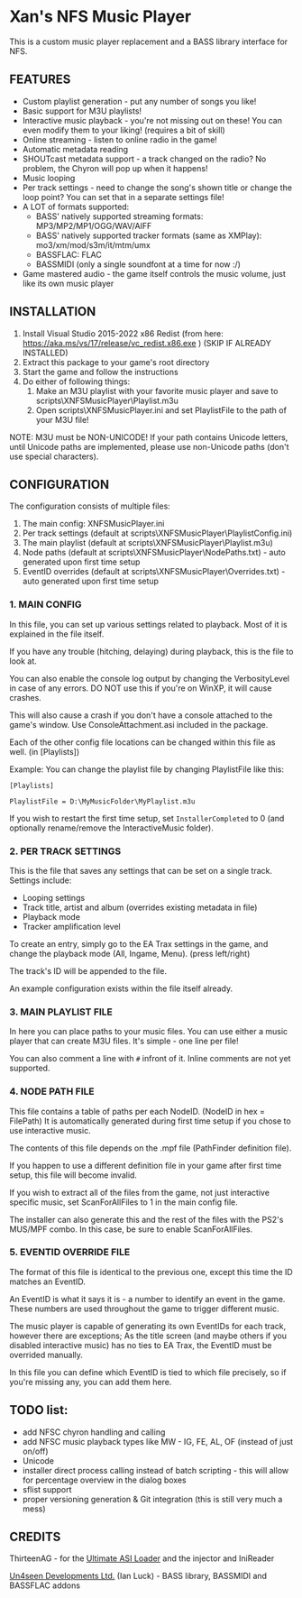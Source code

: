 # Xan's NFS Music Player

This is a custom music player replacement and a BASS library interface for NFS.

## FEATURES

- Custom playlist generation - put any number of songs you like!
- Basic support for M3U playlists!
- Interactive music playback - you're not missing out on these! You can even modify them to your liking! (requires a bit of skill)
- Online streaming - listen to online radio in the game!
- Automatic metadata reading
- SHOUTcast metadata support - a track changed on the radio? No problem, the Chyron will pop up when it happens!
- Music looping
- Per track settings - need to change the song's shown title or change the loop point? You can set that in a separate settings file!
- A LOT of formats supported:
  - BASS' natively supported streaming formats: MP3/MP2/MP1/OGG/WAV/AIFF
  - BASS' natively supported tracker formats (same as XMPlay): mo3/xm/mod/s3m/it/mtm/umx 
  - BASSFLAC: FLAC
  - BASSMIDI (only a single soundfont at a time for now :/)
- Game mastered audio - the game itself controls the music volume, just like its own music player

## INSTALLATION

1. Install Visual Studio 2015-2022 x86 Redist (from here: https://aka.ms/vs/17/release/vc_redist.x86.exe ) (SKIP IF ALREADY INSTALLED)
2. Extract this package to your game's root directory
3. Start the game and follow the instructions
4. Do either of following things:
   1. Make an M3U playlist with your favorite music player and save to scripts\XNFSMusicPlayer\Playlist.m3u
   2. Open scripts\XNFSMusicPlayer.ini and set PlaylistFile to the path of your M3U file!

NOTE: M3U must be NON-UNICODE! If your path contains Unicode letters, until Unicode paths are implemented, please use non-Unicode paths (don't use special characters).

## CONFIGURATION

The configuration consists of multiple files:

1. The main config: XNFSMusicPlayer.ini
2. Per track settings (default at scripts\XNFSMusicPlayer\PlaylistConfig.ini)
3. The main playlist (default at scripts\XNFSMusicPlayer\Playlist.m3u)
4. Node paths (default at scripts\XNFSMusicPlayer\NodePaths.txt) - auto generated upon first time setup
5. EventID overrides (default at scripts\XNFSMusicPlayer\Overrides.txt) - auto generated upon first time setup

### 1. MAIN CONFIG

In this file, you can set up various settings related to playback. Most of it is explained in the file itself.

If you have any trouble (hitching, delaying) during playback, this is the file to look at.

You can also enable the console log output by changing the VerbosityLevel in case of any errors.
DO NOT use this if you're on WinXP, it will cause crashes.

This will also cause a crash if you don't have a console attached to the game's window. Use ConsoleAttachment.asi included in the package.

Each of the other config file locations can be changed within this file as well. (in [Playlists])

Example: You can change the playlist file by changing PlaylistFile like this:

`[Playlists]`

`PlaylistFile = D:\MyMusicFolder\MyPlaylist.m3u`

If you wish to restart the first time setup, set `InstallerCompleted` to 0 (and optionally rename/remove the InteractiveMusic folder).

### 2. PER TRACK SETTINGS

This is the file that saves any settings that can be set on a single track.
Settings include:
- Looping settings
- Track title, artist and album (overrides existing metadata in file)
- Playback mode
- Tracker amplification level

To create an entry, simply go to the EA Trax settings in the game, and change the playback mode (All, Ingame, Menu). (press left/right)

The track's ID will be appended to the file.

An example configuration exists within the file itself already.

### 3. MAIN PLAYLIST FILE

In here you can place paths to your music files. You can use either a music player that can create M3U files.
It's simple - one line per file!

You can also comment a line with `#` infront of it. Inline comments are not yet supported.

### 4. NODE PATH FILE

This file contains a table of paths per each NodeID. (NodeID in hex = FilePath)
It is automatically generated during first time setup if you chose to use interactive music.

The contents of this file depends on the .mpf file (PathFinder definition file).

If you happen to use a different definition file in your game after first time setup, this file will become invalid.

If you wish to extract all of the files from the game, not just interactive specific music, set ScanForAllFiles to 1 in the main config file.

The installer can also generate this and the rest of the files with the PS2's MUS/MPF combo. In this case, be sure to enable ScanForAllFiles.

### 5. EVENTID OVERRIDE FILE

The format of this file is identical to the previous one, except this time the ID matches an EventID.

An EventID is what it says it is - a number to identify an event in the game.
These numbers are used throughout the game to trigger different music.

The music player is capable of generating its own EventIDs for each track, however there are exceptions;
As the title screen (and maybe others if you disabled interactive music) has no ties to EA Trax, the EventID must be overrided manually.

In this file you can define which EventID is tied to which file precisely, so if you're missing any, you can add them here.

## TODO list:

- add NFSC chyron handling and calling
- add NFSC music playback types like MW - IG, FE, AL, OF (instead of just on/off)
- Unicode
- installer direct process calling instead of batch scripting - this will allow for percentage overview in the dialog boxes
- sflist support
- proper versioning generation & Git integration (this is still very much a mess)

## CREDITS

ThirteenAG - for the [Ultimate ASI Loader](https://github.com/ThirteenAG/Ultimate-ASI-Loader) and the injector and IniReader

[Un4seen Developments Ltd.](http://www.un4seen.com/) (Ian Luck) - BASS library, BASSMIDI and BASSFLAC addons

